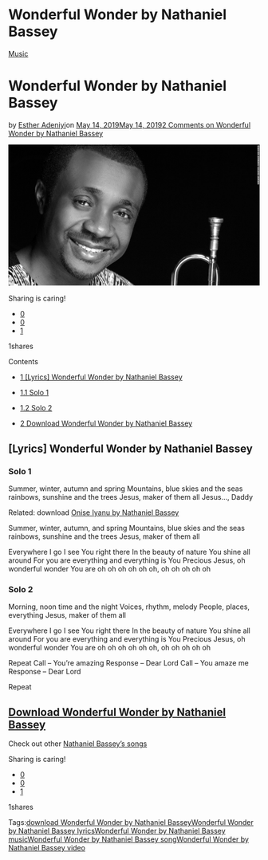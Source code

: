 # Wonderful Wonder by Nathaniel Bassey

[Music](https://estheradeniyi.com/category/music/)
# Wonderful Wonder by Nathaniel Bassey

by [Esther Adeniyi](https://estheradeniyi.com/author/esther-adeniyi/)on [May 14, 2019May 14, 2019](https://estheradeniyi.com/wonderful-wonder-by-nathaniel-bassey/)[2 Comments on Wonderful Wonder by Nathaniel Bassey](https://estheradeniyi.com/wonderful-wonder-by-nathaniel-bassey/#comments)

![wonderful wonder by Nathaniel Bassey, wonderful wonder by Nathaniel Bassey LYRICS, wonderful wonder by Nathaniel Bassey mp3 download. wonderful wonder by Nathaniel Bassey video](images\wonderful-wonder-by-Nathaniel-Bassey.jpeg)

Sharing is caring!

- [0](https://www.facebook.com/sharer/sharer.php?u=https%3A%2F%2Festheradeniyi.com%2Fwonderful-wonder-by-nathaniel-bassey%2F&amp;t=Wonderful%20Wonder%20by%20Nathaniel%20Bassey)
- [0](https://twitter.com/intent/tweet?text=Wonderful%20Wonder%20by%20Nathaniel%20Bassey&amp;url=https%3A%2F%2Festheradeniyi.com%2Fwonderful-wonder-by-nathaniel-bassey%2F)
- [1](#)

1shares

Contents

- [1 [Lyrics] Wonderful Wonder by Nathaniel Bassey](#Lyrics_Wonderful_Wonder_by_Nathaniel_Bassey)
- [1.1 Solo 1](#Solo_1)
- [1.2 Solo 2](#Solo_2)

- [2 Download Wonderful Wonder by Nathaniel Bassey](#Download_Wonderful_Wonder_by_Nathaniel_Bassey)

## [Lyrics] Wonderful Wonder by Nathaniel Bassey

### Solo 1

Summer, winter, autumn and spring
 Mountains, blue skies and the seas
 rainbows, sunshine and the trees
 Jesus, maker of them all
 Jesus&#x2026;, Daddy

Related: download [Onise Iyanu by Nathaniel Bassey](https://estheradeniyi.com/onise-iyanu-by-nathaniel-bassey)

Summer, winter, autumn, and spring
 Mountains, blue skies and the seas
 rainbows, sunshine and the trees
 Jesus, maker of them all

Everywhere I go
 I see You right there
 In the beauty of nature You shine all around
 For you are everything and everything is You
 Precious Jesus, oh wonderful wonder You are
 oh oh oh oh oh oh, oh oh oh oh oh

### Solo 2

Morning, noon time and the night
 Voices, rhythm, melody
 People, places, everything
 Jesus, maker of them all

Everywhere I go
 I see You right there
 In the beauty of nature You shine all around
 For you are everything and everything is You
 Precious Jesus, oh wonderful wonder You are
 oh oh oh oh oh oh, oh oh oh oh oh

Repeat Call &#x2013; You&#x2019;re amazing
 Response &#x2013; Dear Lord
 Call &#x2013; You amaze me
 Response &#x2013; Dear Lord

Repeat

## [Download Wonderful Wonder by Nathaniel Bassey](https://gospellyricsng.com/wonderful-wonder-nathaniel-bassey-ft-lovesong/)

Check out other [Nathaniel Bassey&#x2019;s songs](https://estheradeniyi.com/nathaniel-basseys-songs/)

Sharing is caring!

- [0](https://www.facebook.com/sharer/sharer.php?u=https%3A%2F%2Festheradeniyi.com%2Fwonderful-wonder-by-nathaniel-bassey%2F&amp;t=Wonderful%20Wonder%20by%20Nathaniel%20Bassey)
- [0](https://twitter.com/intent/tweet?text=Wonderful%20Wonder%20by%20Nathaniel%20Bassey&amp;url=https%3A%2F%2Festheradeniyi.com%2Fwonderful-wonder-by-nathaniel-bassey%2F)
- [1](#)

1shares

Tags:[download Wonderful Wonder by Nathaniel Bassey](https://estheradeniyi.com/tag/download-wonderful-wonder-by-nathaniel-bassey/)[Wonderful Wonder by Nathaniel Bassey lyrics](https://estheradeniyi.com/tag/wonderful-wonder-by-nathaniel-bassey-lyrics/)[Wonderful Wonder by Nathaniel Bassey music](https://estheradeniyi.com/tag/wonderful-wonder-by-nathaniel-bassey-music/)[Wonderful Wonder by Nathaniel Bassey song](https://estheradeniyi.com/tag/wonderful-wonder-by-nathaniel-bassey-song/)[Wonderful Wonder by Nathaniel Bassey video](https://estheradeniyi.com/tag/wonderful-wonder-by-nathaniel-bassey-video/)